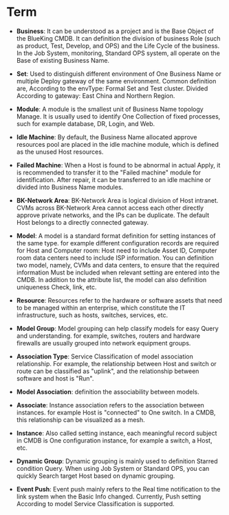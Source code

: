  # Term 


 - **Business**: It can be understood as a project and is the Base Object of the BlueKing CMDB. It can definition the division of business Role (such as product, Test, Develop, and OPS) and the Life Cycle of the business.  In the Job System, monitoring, Standard OPS system, all operate on the Base of existing Business Name. 

 - **Set**: Used to distinguish different environment of One Business Name or multiple Deploy gateway of the same environment.  Common definition are, According to the envType: Formal Set and Test cluster.  Divided According to gateway: East China and Northern Region. 

 - **Module**: A module is the smallest unit of Business Name topology Manage. It is usually used to identify One Collection of fixed processes, such for example database, DR, Login, and Web. 

 - **Idle Machine**: By default, the Business Name allocated approve resources pool are placed in the idle machine module, which is defined as the unused Host resources. 

 - **Failed Machine**: When a Host is found to be abnormal in actual Apply, it is recommended to transfer it to the "Failed machine" module for identification. After repair, it can be transferred to an idle machine or divided into Business Name modules. 

 - **BK-Network Area**: BK-Network Area is logical division of Host intranet. CVMs across BK-Network Area cannot access each other directly approve private networks, and the IPs can be duplicate.  The default Host belongs to a directly connected gateway. 

 - **Model**: A model is a standard format definition for setting instances of the same type. for example different configuration records are required for Host and Computer room: Host need to include Asset ID, Computer room data centers need to include ISP information. You can definition two model, namely, CVMs and data centers, to ensure that the required information Must be included when relevant setting are entered into the CMDB.  In addition to the attribute list, the model can also definition uniqueness Check, link, etc. 

 - **Resource**: Resources refer to the hardware or software assets that need to be managed within an enterprise, which constitute the IT infrastructure, such as hosts, switches, services, etc.

 - **Model Group**: Model grouping can help classify models for easy Query and understanding. for example, switches, routers and hardware firewalls are usually grouped into network equipment groups. 

 - **Association Type**: Service Classification of model association relationship. For example, the relationship between Host and switch or route can be classified as "uplink", and the relationship between software and host is "Run". 

 - **Model Association**: definition the associability between models. 

 - **Associate**: Instance association refers to the association between instances. for example Host is "connected" to One switch.  In a CMDB, this relationship can be visualized as a mesh. 

 - **Instance**: Also called setting instance, each meaningful record subject in CMDB is One configuration instance, for example a switch, a Host, etc. 

 - **Dynamic Group**: Dynamic grouping is mainly used to definition Starred condition Query. When using Job System or Standard OPS, you can quickly Search target Host based on dynamic grouping. 

 - **Event Push**: Event push mainly refers to the Real time notification to the link system when the Basic Info changed.  Currently, Push setting According to model Service Classification is supported. 